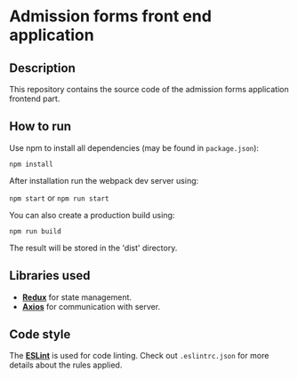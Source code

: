 # Admission forms front end application
## Description
This repository contains the source code of the admission forms application frontend part.
## How to run
Use npm to install all dependencies (may be found in `package.json`): 

`npm install`

After installation run the webpack dev server using: 

`npm start` or `npm run start`

You can also create a production build using: 

`npm run build`

The result will be stored in the 'dist' directory.

## Libraries used

- [**Redux**](https://react-redux.js.org) for state management.
- [**Axios**](https://github.com/axios/axios) for communication with server.

## Code style 

The [**ESLint**](https://eslint.org) is used for code linting. Check out `.eslintrc.json` for more details about the rules applied.